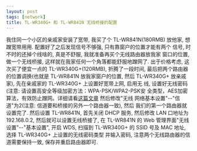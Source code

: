 ```yaml
---
layout: post
tags: [network]
title: TL-WR340G+ 和 TL-WR841N 无线桥接的配置
---
```


我住同一个小区的亲戚家安装了宽带, 我买了个 TL-WR841N(180RMB) 放他家,
想蹭宽带用用.  配置好了之后发现信号不够强, 只有靠窗户的位置才能有两个
信号, 时不时的还掉个线啥的, 真是不舒服, 我就准备再买个无线路由器放我家
窗口的位置, 做一个无线桥接, 这样就在我家任何一个角落都能舒服地蹭网了.
出于价格考虑, 这次买了便宜一点的 TL-WR340G+(120RMB), 折腾了一段时间,
最后把两个路由器的位置调换(也就是 TL-WR841N 放我家窗户的位置, 然后
TL-WR340G+ 放亲戚家), 先在亲戚家的 TL-WR340G+ 上设置好宽带上网, 启用无
线, 设置好无线密码(注意: 请设置高安全等级加密方法：WPA-PSK/WPA2-PSK安
全类型，AES加密算法，有效防止蹭网。详细请看[这篇文章][1] 然后修改"无线
网络基本设置"--"信道"为2(注意: 信道要和桥接的另外一个路由器一致), 然后
我们的第一个路由器就设置完了.  然后设置 TL-WR841N, 首先关闭 DHCP 服务,
然后修改 LAN 口地址为 192.168.0.2, 然后就可以设置无线桥接了, 在
TL-WR841N 的 Web 管理界面"无线设置"--"基本设置", 开启 WDS, 扫描到
TL-WR340G+ 的 SSID 号及 MAC 地址, 选择 TL-WR340G+ 上设置的无线密码类型
并输入密码, 注意两个无线路由器的信道需要保持一致, 保存并重启路由器即可.

[1]: http://www.tp-link.com.cn/pages/article-detail.asp?result=faq&d=33
